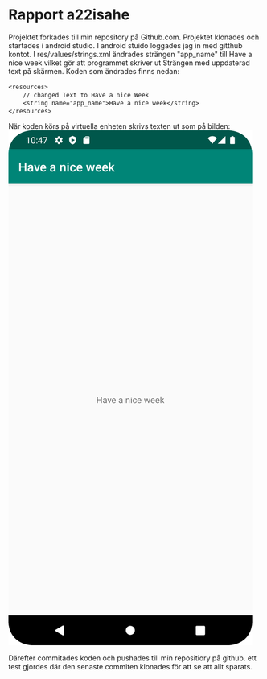 
# Rapport a22isahe
Projektet forkades till min repository på Github.com. Projektet klonades och startades i android studio. I android stuido loggades jag in med gitthub kontot.
I res/values/strings.xml ändrades strängen "app_name" till Have a nice week vilket gör att programmet skriver ut Strängen med uppdaterad text på skärmen.
Koden som ändrades finns nedan:
```
<resources>
    // changed Text to Have a nice Week
    <string name="app_name">Have a nice week</string>
</resources>
```
När koden körs på virtuella enheten skrivs texten ut som på bilden:
![](ScreenShot_Of_SomethingNice.png)

Därefter commitades koden och pushades till min repositiory på github.
ett test gjordes där den senaste commiten klonades för att se att allt sparats.

